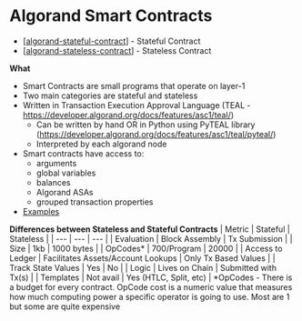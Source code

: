 # Algorand Smart Contracts

- [[algorand-stateful-contract]] - Stateful Contract
- [[algorand-stateless-contract]] - Stateless Contract

**What**
* Smart Contracts are small programs that operate on layer-1
* Two main categories are stateful and stateless
* Written in Transaction Execution Approval Language (TEAL - https://developer.algorand.org/docs/features/asc1/teal/)
  *  Can be written by hand OR in Python using PyTEAL library (https://developer.algorand.org/docs/features/asc1/teal/pyteal/)
  *  Interpreted by each algorand node 
*  Smart contracts have access to: 
   *  arguments
   *  global variables
   *  balances
   *  Algorand ASAs
   *  grouped transaction properties
*  [Examples](https://github.com/algorand/smart-contracts/tree/master/devrel/demo)

**Differences between Stateless and Stateful Contracts**
| Metric | Stateful | Stateless |
| ---    | ---      | ---       |
| Evaluation | Block Assembly | Tx Submission | 
| Size | 1kb | 1000 bytes |
| OpCodes* | 700/Program | 20000 |
| Access to Ledger | Facilitates Assets/Account Lookups | Only Tx Based Values | 
| Track State Values | Yes | No |
| Logic | Lives on Chain | Submitted with Tx(s) |
| Templates | Not avail | Yes (HTLC, Split, etc) |
*OpCodes - There is a budget for every contract.  OpCode cost is a numeric value that measures how much computing power a specific operator is going to use.  Most are 1 but some are quite expensive
 
[//begin]: # "Autogenerated link references for markdown compatibility"
[algorand-stateful-contract]: algorand-stateful-contract "Stateful Smart Contracts"
[algorand-stateless-contract]: algorand-stateless-contract "Stateless Contract"
[//end]: # "Autogenerated link references"